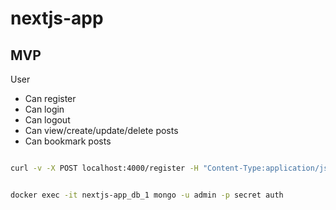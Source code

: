 # nextjs-app

## MVP

User
- Can register
- Can login
- Can logout
- Can view/create/update/delete posts
- Can bookmark posts

```sh

curl -v -X POST localhost:4000/register -H "Content-Type:application/json" -d "{\"name\":\"Arthur\",\"email\":\"arthur@gmail.com\",\"password\":\"Secret12\",\"passwordConfirmation\":\"Secret12\"}"

```

```sh

docker exec -it nextjs-app_db_1 mongo -u admin -p secret auth

```
